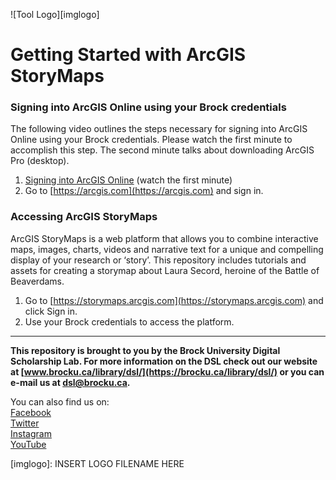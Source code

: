 ![Tool Logo][imglogo]


# Getting Started with ArcGIS StoryMaps

### Signing into ArcGIS Online using your Brock credentials

The following video outlines the steps necessary for signing into ArcGIS Online using your Brock credentials. Please watch the first minute to accomplish this step. The second minute talks about downloading ArcGIS Pro (desktop).

1. [Signing into ArcGIS Online](https://youtu.be/GqH4UHTUf2s) (watch the first minute)   
2. Go to [https://arcgis.com](https://arcgis.com) and sign in.  

  
### Accessing ArcGIS StoryMaps  

ArcGIS StoryMaps is a web platform that allows you to combine interactive maps, images, charts, videos and narrative text for a unique and compelling display of your research or ‘story’. This repository includes tutorials and assets for creating a storymap about Laura Secord, heroine of the Battle of Beaverdams.  

1. Go to [https://storymaps.arcgis.com](https://storymaps.arcgis.com) and click Sign in. 
2. Use your Brock credentials to access the platform.


 
 
 ------------------

  
**This repository is brought to you by the Brock University Digital Scholarship Lab.  For more information on the DSL check out our website at [www.brocku.ca/library/dsl/](https://brocku.ca/library/dsl/) or you can e-mail us at dsl@brocku.ca.**  
  
You can also find us on:  
[Facebook](https://www.facebook.com/Brock-University-Digital-Scholarship-Lab-349407235866792/)  
[Twitter](https://twitter.com/brock_dsl)  
[Instagram](https://www.instagram.com/brock_dsl/?hl=en)  
[YouTube](https://www.youtube.com/channel/UC2eEqPkDo-1N3qilxv-N_1g/featured?view_as=subscriber)










<!--- Please use reference style images so that it is easier to update pictures later --->

[imglogo]: INSERT LOGO FILENAME HERE
